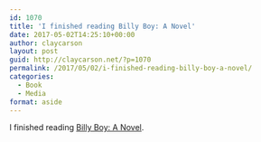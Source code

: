 ```yaml
---
id: 1070
title: 'I finished reading Billy Boy: A Novel'
date: 2017-05-02T14:25:10+00:00
author: claycarson
layout: post
guid: http://claycarson.net/?p=1070
permalink: /2017/05/02/i-finished-reading-billy-boy-a-novel/
categories:
  - Book
  - Media
format: aside
---
```

I finished reading [Billy Boy: A Novel](http://amazon.com/exec/obidos/ASIN/B000FBJG90/claycarson0c-20).